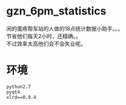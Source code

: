 # gzn_6pm_statistics
闲的蛋疼帮车站的人做的18点统计数据小助手。。。    
节省他们每天2小时，还精确。。    
不过效率太高他们会不会失业呢。  

# 环境
```
python2.7
pyqt4
xlrd==0.9.4
```
